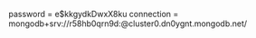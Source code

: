 password = e$kkgydkDwxX8ku
connection = mongodb+srv://r58hb0qrn9d:<password>@cluster0.dn0ygnt.mongodb.net/
